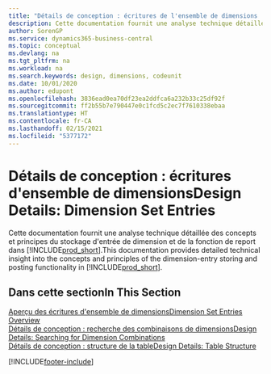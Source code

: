 ```yaml
---
title: "Détails de conception : écritures de l'ensemble de dimensions | Microsoft Docs"
description: Cette documentation fournit une analyse technique détaillée des concepts et principes qui sont utilisés pour reconcevoir la fonction de stockage et de report d'écritures de dimension.
author: SorenGP
ms.service: dynamics365-business-central
ms.topic: conceptual
ms.devlang: na
ms.tgt_pltfrm: na
ms.workload: na
ms.search.keywords: design, dimensions, codeunit
ms.date: 10/01/2020
ms.author: edupont
ms.openlocfilehash: 3836ead0ea70df23ea2ddfca6a232b33c25df92f
ms.sourcegitcommit: ff2b55b7e790447e0c1fcd5c2ec7f7610338ebaa
ms.translationtype: HT
ms.contentlocale: fr-CA
ms.lasthandoff: 02/15/2021
ms.locfileid: "5377172"
---
```

# <a name="design-details-dimension-set-entries"></a><span data-ttu-id="34adb-103">Détails de conception : écritures d'ensemble de dimensions</span><span class="sxs-lookup"><span data-stu-id="34adb-103">Design Details: Dimension Set Entries</span></span>
<span data-ttu-id="34adb-104">Cette documentation fournit une analyse technique détaillée des concepts et principes du stockage d'entrée de dimension et de la fonction de report dans [!INCLUDE[prod_short](includes/prod_short.md)].</span><span class="sxs-lookup"><span data-stu-id="34adb-104">This documentation provides detailed technical insight into the concepts and principles of the dimension-entry storing and posting functionality in [!INCLUDE[prod_short](includes/prod_short.md)].</span></span>

## <a name="in-this-section"></a><span data-ttu-id="34adb-105">Dans cette section</span><span class="sxs-lookup"><span data-stu-id="34adb-105">In This Section</span></span>  
[<span data-ttu-id="34adb-106">Aperçu des écritures d'ensemble de dimensions</span><span class="sxs-lookup"><span data-stu-id="34adb-106">Dimension Set Entries Overview</span></span>](design-details-dimension-set-entries-overview.md)  
[<span data-ttu-id="34adb-107">Détails de conception : recherche des combinaisons de dimensions</span><span class="sxs-lookup"><span data-stu-id="34adb-107">Design Details: Searching for Dimension Combinations</span></span>](design-details-searching-for-dimension-combinations.md)  
[<span data-ttu-id="34adb-108">Détails de conception : structure de la table</span><span class="sxs-lookup"><span data-stu-id="34adb-108">Design Details: Table Structure</span></span>](design-details-table-structure.md)  


[!INCLUDE[footer-include](includes/footer-banner.md)]